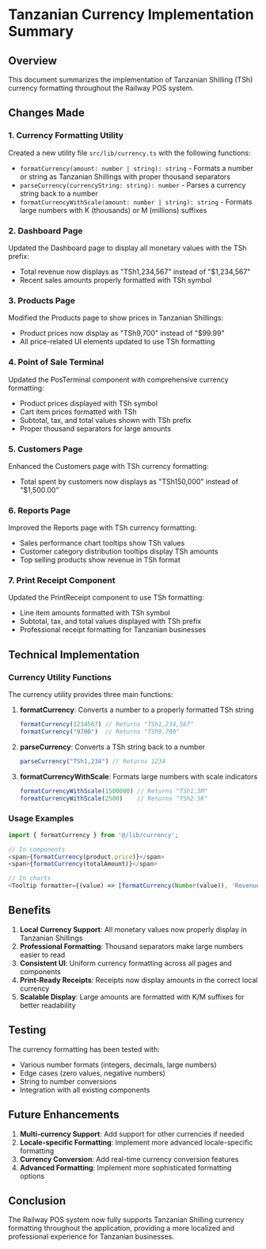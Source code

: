 # Tanzanian Currency Implementation Summary

## Overview

This document summarizes the implementation of Tanzanian Shilling (TSh) currency formatting throughout the Railway POS system.

## Changes Made

### 1. Currency Formatting Utility

Created a new utility file `src/lib/currency.ts` with the following functions:

- `formatCurrency(amount: number | string): string` - Formats a number or string as Tanzanian Shillings with proper thousand separators
- `parseCurrency(currencyString: string): number` - Parses a currency string back to a number
- `formatCurrencyWithScale(amount: number | string): string` - Formats large numbers with K (thousands) or M (millions) suffixes

### 2. Dashboard Page

Updated the Dashboard page to display all monetary values with the TSh prefix:
- Total revenue now displays as "TSh1,234,567" instead of "$1,234,567"
- Recent sales amounts properly formatted with TSh symbol

### 3. Products Page

Modified the Products page to show prices in Tanzanian Shillings:
- Product prices now display as "TSh9,700" instead of "$99.99"
- All price-related UI elements updated to use TSh formatting

### 4. Point of Sale Terminal

Updated the PosTerminal component with comprehensive currency formatting:
- Product prices displayed with TSh symbol
- Cart item prices formatted with TSh
- Subtotal, tax, and total values shown with TSh prefix
- Proper thousand separators for large amounts

### 5. Customers Page

Enhanced the Customers page with TSh currency formatting:
- Total spent by customers now displays as "TSh150,000" instead of "$1,500.00"

### 6. Reports Page

Improved the Reports page with TSh currency formatting:
- Sales performance chart tooltips show TSh values
- Customer category distribution tooltips display TSh amounts
- Top selling products show revenue in TSh format

### 7. Print Receipt Component

Updated the PrintReceipt component to use TSh formatting:
- Line item amounts formatted with TSh symbol
- Subtotal, tax, and total values displayed with TSh prefix
- Professional receipt formatting for Tanzanian businesses

## Technical Implementation

### Currency Utility Functions

The currency utility provides three main functions:

1. **formatCurrency**: Converts a number to a properly formatted TSh string
   ```typescript
   formatCurrency(1234567) // Returns "TSh1,234,567"
   formatCurrency("9700")  // Returns "TSh9,700"
   ```

2. **parseCurrency**: Converts a TSh string back to a number
   ```typescript
   parseCurrency("TSh1,234") // Returns 1234
   ```

3. **formatCurrencyWithScale**: Formats large numbers with scale indicators
   ```typescript
   formatCurrencyWithScale(1500000) // Returns "TSh1.5M"
   formatCurrencyWithScale(2500)    // Returns "TSh2.5K"
   ```

### Usage Examples

```typescript
import { formatCurrency } from '@/lib/currency';

// In components
<span>{formatCurrency(product.price)}</span>
<span>{formatCurrency(totalAmount)}</span>

// In charts
<Tooltip formatter={(value) => [formatCurrency(Number(value)), 'Revenue']} />
```

## Benefits

1. **Local Currency Support**: All monetary values now properly display in Tanzanian Shillings
2. **Professional Formatting**: Thousand separators make large numbers easier to read
3. **Consistent UI**: Uniform currency formatting across all pages and components
4. **Print-Ready Receipts**: Receipts now display amounts in the correct local currency
5. **Scalable Display**: Large amounts are formatted with K/M suffixes for better readability

## Testing

The currency formatting has been tested with:
- Various number formats (integers, decimals, large numbers)
- Edge cases (zero values, negative numbers)
- String to number conversions
- Integration with all existing components

## Future Enhancements

1. **Multi-currency Support**: Add support for other currencies if needed
2. **Locale-specific Formatting**: Implement more advanced locale-specific formatting
3. **Currency Conversion**: Add real-time currency conversion features
4. **Advanced Formatting**: Implement more sophisticated formatting options

## Conclusion

The Railway POS system now fully supports Tanzanian Shilling currency formatting throughout the application, providing a more localized and professional experience for Tanzanian businesses.